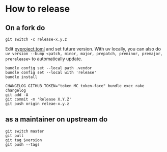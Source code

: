 # How to release

## On a fork do

```shell
git switch -c release-x.y.z
```

Edit [pyproject.toml](pyproject.toml) and set future version.  With uv locally, you can also do `uv version --bump <patch, minor, major, prepatch, preminor, premajor, prerelease>` to automatically update.

```shell
bundle config set --local path .vendor
bundle config set --local with 'release'
bundle install

CHANGELOG_GITHUB_TOKEN="token_MC_token-face" bundle exec rake changelog
git add -A
git commit -m 'Release X.Y.Z'
git push origin releae-x.y.z
```

## as a maintainer on upstream do

```shell
git switch master
git pull
git tag $version
git push --tags
```

